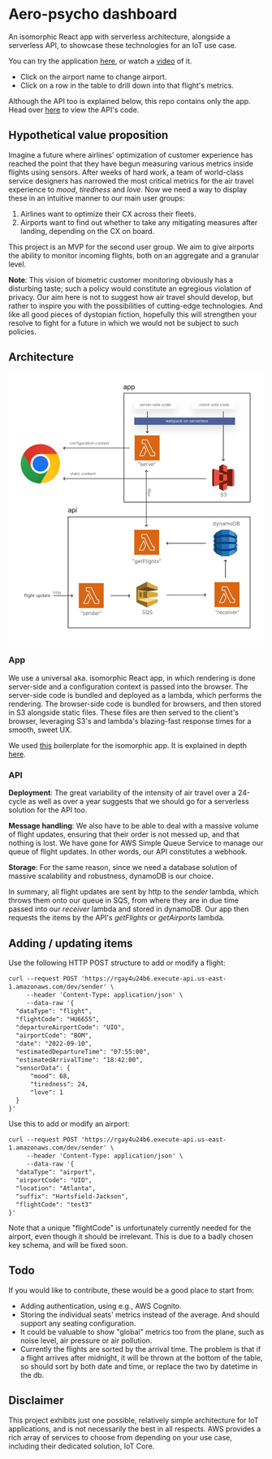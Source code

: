 # Aero-psycho dashboard

An isomorphic React app with serverless architecture, alongside a serverless API, to showcase these technologies for an IoT use case.

You can try the application [here](https://9dlnegtote.execute-api.us-east-1.amazonaws.com/dev/), or watch a [video](https://www.loom.com/share/a09e37c9963a49b18fc872859001447c) of it. 
- Click on the airport name to change airport.
- Click on a row in the table to drill down into that flight's metrics.

Although the API too is explained below, this repo contains only the app. Head over [here](https://github.com/mikael-wants-to-visit-disneyland/aero-psycho-api) to view the API's code.

## Hypothetical value proposition

Imagine a future where airlines' optimization of customer experience has reached the point that they have begun measuring various metrics inside flights using sensors. After weeks of hard work, a team of world-class service designers has narrowed the most critical metrics for the air travel experience to _mood_, _tiredness_ and _love_. Now we need a way to display these in an intuitive manner to our main user groups:

1. Airlines want to optimize their CX across their fleets.
2. Airports want to find out whether to take any mitigating measures after landing, depending on the CX on board.

This project is an MVP for the second user group. We aim to give airports the ability to monitor incoming flights, both on an aggregate and a granular level.

**Note**: This vision of biometric customer monitoring obviously has a disturbing taste; such a policy would constitute an egregious violation of privacy. Our aim here is not to suggest how air travel should develop, but rather to inspire you with the possibilities of cutting-edge technologies. And like all good pieces of dystopian fiction, hopefully this will strengthen your resolve to fight for a future in which we would not be subject to such policies.

## Architecture

<img src="architecture.png" width="600"/>

### App

We use a universal aka. isomorphic React app, in which rendering is done server-side and a configuration context is passed into the browser. The server-side code is bundled and deployed as a lambda, which performs the rendering. The browser-side code is bundled for browsers, and then stored in S3 alongside static files. These files are then served to the client's browser, leveraging S3's and lambda's blazing-fast response times for a smooth, sweet UX.

We used [this](https://github.com/arabold/serverless-react-boilerplate) boilerplate for the isomorphic app. It is explained in depth [here](https://www.serverless.com/blog/react-js-on-aws-lambda).

### API

**Deployment**: The great variability of the intensity of air travel over a 24-cycle as well as over a year suggests that we should go for a serverless solution for the API too.

**Message handling**: We also have to be able to deal with a massive volume of flight updates, ensuring that their order is not messed up, and that nothing is lost. We have gone for AWS Simple Queue Service to manage our queue of flight updates. In other words, our API constitutes a webhook.

**Storage**: For the same reason, since we need a database solution of massive scalability and robustness, dynamoDB is our choice.

In summary, all flight updates are sent by http to the _sender_ lambda, which throws them onto our queue in SQS, from where they are in due time passed into our _receiver_ lambda and stored in dynamoDB. Our app then requests the items by the API's _getFlights_ or _getAirports_ lambda.

## Adding / updating items

Use the following HTTP POST structure to add or modify a flight:

```
curl --request POST 'https://rgay4u24b6.execute-api.us-east-1.amazonaws.com/dev/sender' \
     --header 'Content-Type: application/json' \
     --data-raw '{
  "dataType": "flight",
  "flightCode": "HU6655",
  "departureAirportCode": "UIO",
  "airportCode": "BOM",
  "date": "2022-09-10",
  "estimatedDepartureTime": "07:55:00",
  "estimatedArrivalTime": "18:42:00",
  "sensorData": {
	  "mood": 68,
	  "tiredness": 24,
	  "love": 1
  }
}'
```

Use this to add or modify an airport:

```
curl --request POST 'https://rgay4u24b6.execute-api.us-east-1.amazonaws.com/dev/sender' \
     --header 'Content-Type: application/json' \
     --data-raw '{
  "dataType": "airport",
  "airportCode": "UIO",
  "location": "Atlanta",
  "suffix": "Hartsfield-Jackson",
  "flightCode": "test3"
}'
```

Note that a unique "flightCode" is unfortunately currently needed for the airport, even though it should be irrelevant. This is due to a badly chosen key schema, and will be fixed soon.

## Todo

If you would like to contribute, these would be a good place to start from:

- Adding authentication, using e.g., AWS Cognito.
- Storing the individual seats' metrics instead of the average. And should support any seating configuration.
- It could be valuable to show "global" metrics too from the plane, such as noise level, air pressure or air pollution.
- Currently the flights are sorted by the arrival time. The problem is that if a flight arrives after midnight, it will be thrown at the bottom of the table, so should sort by both date and time, or replace the two by datetime in the db.

## Disclaimer

This project exhibits just one possible, relatively simple architecture for IoT applications, and is not necessarily the best in all respects. AWS provides a rich array of services to choose from depending on your use case, including their dedicated solution, IoT Core.
